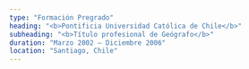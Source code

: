 ```yaml
---
type: "Formación Pregrado"
heading: "<b>Pontificia Universidad Católica de Chile</b>"
subheading: "<b>Título profesional de Geógrafo</b>"
duration: "Marzo 2002 – Diciembre 2006"
location: "Santiago, Chile"
---
```

